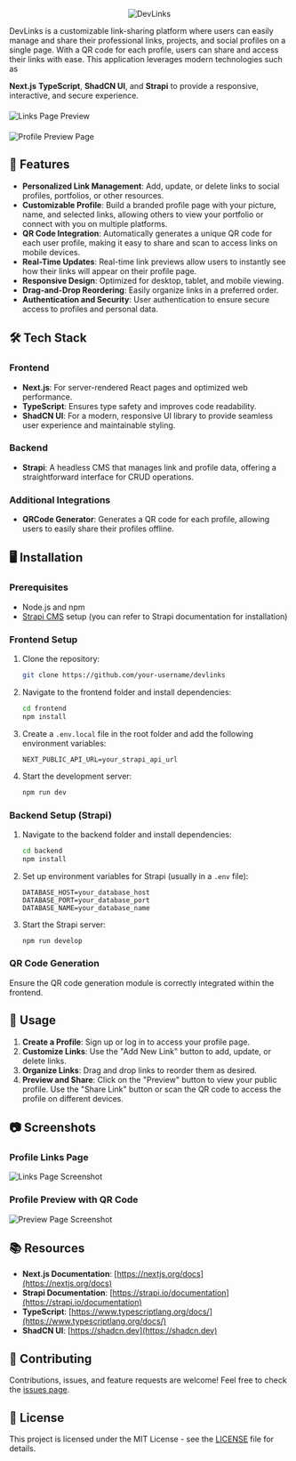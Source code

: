 <div style="text-align: center">

![DevLinks](./public/images/logo-devlinks-readme.svg)

</div>
DevLinks is a customizable link-sharing platform where users can easily manage and share their professional links, projects, and social profiles on a single page. With a QR code for each profile, users can share and access their links with ease. This application leverages modern technologies such as

**Next.js** **TypeScript**, **ShadCN UI**, and **Strapi** to provide a responsive, interactive, and secure experience.
<div style="margin-top: 20px;">

![Links Page Preview](./public/screenshots/Links%20Page.png)
</div>
<div style="margin-top: 20px;">

![Profile Preview Page](./public/screenshots/Preview%20Page.png)
</div>

## 🚀 Features

- **Personalized Link Management**: Add, update, or delete links to social profiles, portfolios, or other resources.
- **Customizable Profile**: Build a branded profile page with your picture, name, and selected links, allowing others to view your portfolio or connect with you on multiple platforms.
- **QR Code Integration**: Automatically generates a unique QR code for each user profile, making it easy to share and scan to access links on mobile devices.
- **Real-Time Updates**: Real-time link previews allow users to instantly see how their links will appear on their profile page.
- **Responsive Design**: Optimized for desktop, tablet, and mobile viewing.
- **Drag-and-Drop Reordering**: Easily organize links in a preferred order.
- **Authentication and Security**: User authentication to ensure secure access to profiles and personal data.

## 🛠️ Tech Stack

### Frontend
- **Next.js**: For server-rendered React pages and optimized web performance.
- **TypeScript**: Ensures type safety and improves code readability.
- **ShadCN UI**: For a modern, responsive UI library to provide seamless user experience and maintainable styling.

### Backend
- **Strapi**: A headless CMS that manages link and profile data, offering a straightforward interface for CRUD operations.

### Additional Integrations
- **QRCode Generator**: Generates a QR code for each profile, allowing users to easily share their profiles offline.

## 🖥️ Installation

### Prerequisites
- Node.js and npm
- [Strapi CMS](https://strapi.io/) setup (you can refer to Strapi documentation for installation)

### Frontend Setup
1. Clone the repository:
   ```bash
   git clone https://github.com/your-username/devlinks
   ```
2. Navigate to the frontend folder and install dependencies:
   ```bash
   cd frontend
   npm install
   ```
3. Create a `.env.local` file in the root folder and add the following environment variables:
   ```plaintext
   NEXT_PUBLIC_API_URL=your_strapi_api_url
   ```
4. Start the development server:
   ```bash
   npm run dev
   ```

### Backend Setup (Strapi)
1. Navigate to the backend folder and install dependencies:
   ```bash
   cd backend
   npm install
   ```
2. Set up environment variables for Strapi (usually in a `.env` file):
   ```plaintext
   DATABASE_HOST=your_database_host
   DATABASE_PORT=your_database_port
   DATABASE_NAME=your_database_name
   ```
3. Start the Strapi server:
   ```bash
   npm run develop
   ```

### QR Code Generation
Ensure the QR code generation module is correctly integrated within the frontend.

## 📄 Usage

1. **Create a Profile**: Sign up or log in to access your profile page.
2. **Customize Links**: Use the "Add New Link" button to add, update, or delete links.
3. **Organize Links**: Drag and drop links to reorder them as desired.
4. **Preview and Share**: Click on the "Preview" button to view your public profile. Use the "Share Link" button or scan the QR code to access the profile on different devices.

## 📷 Screenshots

### Profile Links Page
![Links Page Screenshot](/public/screenshots/preview.png)

### Profile Preview with QR Code
![Preview Page Screenshot](/public/screenshots/qrCode.png)

## 📚 Resources

- **Next.js Documentation**: [https://nextjs.org/docs](https://nextjs.org/docs)
- **Strapi Documentation**: [https://strapi.io/documentation](https://strapi.io/documentation)
- **TypeScript**: [https://www.typescriptlang.org/docs/](https://www.typescriptlang.org/docs/)
- **ShadCN UI**: [https://shadcn.dev](https://shadcn.dev)

## 🤝 Contributing

Contributions, issues, and feature requests are welcome! Feel free to check the [issues page](https://github.com/your-username/devlinks/issues).

## 📝 License

This project is licensed under the MIT License - see the [LICENSE](LICENSE) file for details.

